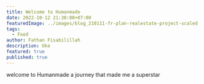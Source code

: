 ```yaml
---
title: Welcome to Humanmade
date: 2022-10-12 21:38:08+07:00
featuredImage: ../images/blog_210111-fr-plan-realestate-project-scaled.jpg
tags:
  - Food
author: Fathan Fisabilillah
description: Oke
featured: true
published: true
---
```

w﻿elcome to Humanmade a journey that made me a superstar